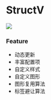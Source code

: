 # StructV
![](https://github.com/phenomLi/StructV/raw/master/images/微信截图_20200318203653.png)

### Feature
- 动态更新
- 丰富配置项
- 自定义样式
- 自定义图形
- 图形复用算法
- 标签避让算法
